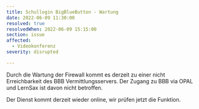 ```yaml
---
title: Schullogin BigBlueButton - Wartung
date: 2022-06-09 11:30:00
resolved: true
resolvedWhen: 2022-06-09 15:15:00
section: issue
affected:
  - Videokonferenz
severity: disrupted

---
```


Durch die Wartung der Firewall kommt es derzeit zu einer nicht Erreichbarkeit des BBB Vermittlungsservers.
Der Zugang zu BBB via OPAL und LernSax ist davon nicht betroffen.

Der Dienst kommt derzeit wieder online, wir prüfen jetzt die Funktion.
